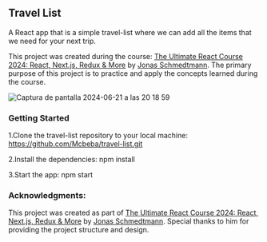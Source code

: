 ## Travel List

A React app that is a simple travel-list where we can add all the items that we need for your next trip. 

This project was created during the course: [The Ultimate React Course 2024: React, Next.js, Redux & More](https://www.udemy.com/course/the-ultimate-react-course/) by [Jonas Schmedtmann](https://github.com/jonasschmedtmann). The primary purpose of this project is to practice and apply the concepts learned during the course.

![Captura de pantalla 2024-06-21 a las 20 18 59](https://github.com/Mcbeba/travel-list/assets/144709370/888a6d84-fc2a-4db2-9b19-377496829b63)

### Getting Started
1.Clone the travel-list repository to your local machine: https://github.com/Mcbeba/travel-list.git

2.Install the dependencies: npm install

3.Start the app: npm start 

### Acknowledgments:
This project was created as part of  [The Ultimate React Course 2024: React, Next.js, Redux & More](https://www.udemy.com/course/the-ultimate-react-course/) by [Jonas Schmedtmann](https://github.com/jonasschmedtmann). Special thanks to him for providing the project structure and design.
